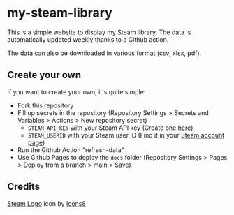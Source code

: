 ﻿# my-steam-library

This is a simple website to display my Steam library. The data is automatically updated weekly thanks to a Github action.

The data can also be downloaded in various format (csv, xlsx, pdf).

## Create your own

If you want to create your own, it's quite simple:

- Fork this repository
- Fill up secrets in the repository (Repository Settings > Secrets and Variables > Actions > New repository secret)
    - `STEAM_API_KEY` with your Steam API key (Create one [here](https://steamcommunity.com/dev/apikey))
    - `STEAM_USERID` with your Steam user ID (Find it in your [Steam account page](https://store.steampowered.com/account/))
- Run the Github Action "refresh-data"
- Use Github Pages to deploy the `docs` folder (Repository Settings > Pages > Deploy from a branch > main > Save)

## Credits

<a target="_blank" href="https://icons8.com/icon/rY0tVPCr9Fer/steam">Steam Logo</a> icon by <a target="_blank" href="https://icons8.com">Icons8</a>
